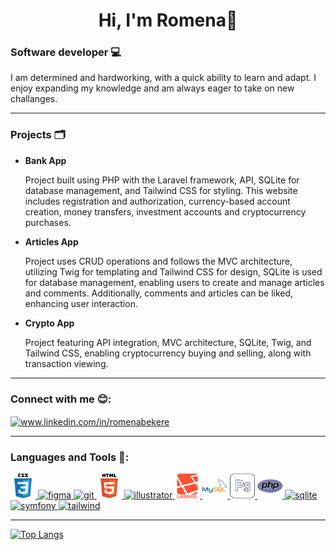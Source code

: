 <h1 align="center">Hi, I'm Romena👋</h1>
<h3>Software developer 💻</h3>

<p>I am determined and hardworking, with a quick ability to learn and adapt. I enjoy expanding my knowledge and am always eager to take on new challanges.</p>
<hr>
<h3>Projects 🗂</h3>

<ul>
  <li><b>Bank App</b></li>
  <p>Project built using PHP with the Laravel framework, API, SQLite for database management, and Tailwind CSS for styling. This website includes registration and authorization, currency-based account creation, money transfers, investment accounts and cryptocurrency purchases.</p>
  <li><b>Articles App</b></li>
  <p>Project uses CRUD operations and follows the MVC architecture, utilizing Twig for templating and Tailwind CSS for design, SQLite is used for database management, enabling users to create and manage articles and comments. Additionally, comments and articles can be liked, enhancing user interaction.</p>
  <li><b>Crypto App</b></li>
  <p>Project featuring API integration, MVC architecture, SQLite, Twig, and Tailwind CSS, enabling cryptocurrency buying and selling, along with transaction viewing.</p>
</ul>

<hr>
<h3 align="left">Connect with me 😊:</h3>
<p align="left">
<a href="https://linkedin.com/in/www.linkedin.com/in/romenabekere" target="blank"><img align="center" src="https://raw.githubusercontent.com/rahuldkjain/github-profile-readme-generator/master/src/images/icons/Social/linked-in-alt.svg" alt="www.linkedin.com/in/romenabekere" height="30" width="40" /></a>
</p>
<hr>
<h3 align="left">Languages and Tools 🔎:</h3>
<p align="left"> <a href="https://www.w3schools.com/css/" target="_blank" rel="noreferrer"> <img src="https://raw.githubusercontent.com/devicons/devicon/master/icons/css3/css3-original-wordmark.svg" alt="css3" width="40" height="40"/> </a> <a href="https://www.figma.com/" target="_blank" rel="noreferrer"> <img src="https://www.vectorlogo.zone/logos/figma/figma-icon.svg" alt="figma" width="40" height="40"/> </a> <a href="https://git-scm.com/" target="_blank" rel="noreferrer"> <img src="https://www.vectorlogo.zone/logos/git-scm/git-scm-icon.svg" alt="git" width="40" height="40"/> </a> <a href="https://www.w3.org/html/" target="_blank" rel="noreferrer"> <img src="https://raw.githubusercontent.com/devicons/devicon/master/icons/html5/html5-original-wordmark.svg" alt="html5" width="40" height="40"/> </a> <a href="https://www.adobe.com/in/products/illustrator.html" target="_blank" rel="noreferrer"> <img src="https://www.vectorlogo.zone/logos/adobe_illustrator/adobe_illustrator-icon.svg" alt="illustrator" width="40" height="40"/> </a> <a href="https://laravel.com/" target="_blank" rel="noreferrer"> <img src="https://raw.githubusercontent.com/devicons/devicon/master/icons/laravel/laravel-plain-wordmark.svg" alt="laravel" width="40" height="40"/> </a> <a href="https://www.mysql.com/" target="_blank" rel="noreferrer"> <img src="https://raw.githubusercontent.com/devicons/devicon/master/icons/mysql/mysql-original-wordmark.svg" alt="mysql" width="40" height="40"/> </a> <a href="https://www.photoshop.com/en" target="_blank" rel="noreferrer"> <img src="https://raw.githubusercontent.com/devicons/devicon/master/icons/photoshop/photoshop-line.svg" alt="photoshop" width="40" height="40"/> </a> <a href="https://www.php.net" target="_blank" rel="noreferrer"> <img src="https://raw.githubusercontent.com/devicons/devicon/master/icons/php/php-original.svg" alt="php" width="40" height="40"/> </a> <a href="https://www.sqlite.org/" target="_blank" rel="noreferrer"> <img src="https://www.vectorlogo.zone/logos/sqlite/sqlite-icon.svg" alt="sqlite" width="40" height="40"/> </a> <a href="https://symfony.com" target="_blank" rel="noreferrer"> <img src="https://symfony.com/logos/symfony_black_03.svg" alt="symfony" width="40" height="40"/> </a> <a href="https://tailwindcss.com/" target="_blank" rel="noreferrer"> <img src="https://www.vectorlogo.zone/logos/tailwindcss/tailwindcss-icon.svg" alt="tailwind" width="40" height="40"/> </a> </p>
<hr>


[![Top Langs](https://github-readme-stats.vercel.app/api/top-langs/?username=romenab&theme=radical)](https://github.com/romenab/github-readme-stats)
